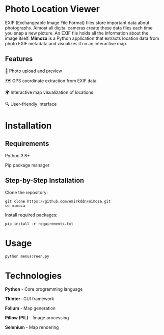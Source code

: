 # Photo Location Viewer
EXIF (Exchangeable Image File Format) files store important data about photographs. Almost all digital cameras create these data files each time you snap a new picture. An EXIF file holds all the information about the image itself. **Mimoza** is a Python application that extracts location data from photo EXIF metadata and visualizes it on an interactive map.

## Features
📸 Photo upload and preview

🗺️ GPS coordinate extraction from EXIF data

🌍 Interactive map visualization of locations

🔍 User-friendly interface



# Installation
## Requirements
Python 3.8+

Pip package manager

## Step-by-Step Installation
Clone the repository:

```
git clone https://github.com/emirkddn/mimoza.git
cd mimoza
```

Install required packages:
```
pip install -r requirements.txt
```

# Usage
```
python menuscreen.py
```

# Technologies
**Python** - Core programming language

**Tkinter**- GUI framework

**Folium** - Map generation

**Pillow (PIL)** - Image processing

**Selenium** - Map rendering
